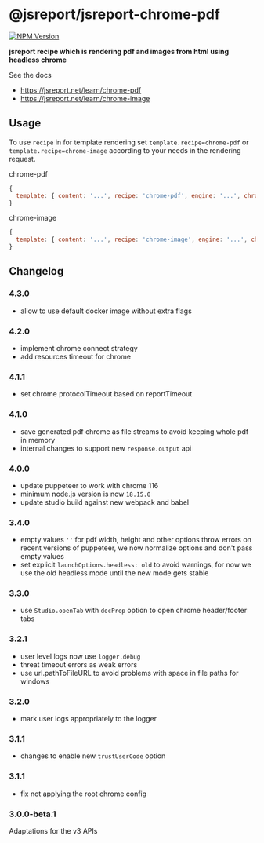 # @jsreport/jsreport-chrome-pdf
[![NPM Version](http://img.shields.io/npm/v/@jsreport/jsreport-chrome-pdf.svg?style=flat-square)](https://npmjs.com/package/@jsreport/jsreport-chrome-pdf)

**jsreport recipe which is rendering pdf and images from html using headless chrome**

See the docs

- https://jsreport.net/learn/chrome-pdf
- https://jsreport.net/learn/chrome-image

## Usage
To use `recipe` in for template rendering set `template.recipe=chrome-pdf` or `template.recipe=chrome-image` according to your needs in the rendering request.

chrome-pdf

```js
{
  template: { content: '...', recipe: 'chrome-pdf', engine: '...', chrome: { ... } }
}
```

chrome-image

```js
{
  template: { content: '...', recipe: 'chrome-image', engine: '...', chromeImage: { ... } }
}
```

## Changelog

### 4.3.0

- allow to use default docker image without extra flags

### 4.2.0

- implement chrome connect strategy
- add resources timeout for chrome

### 4.1.1

- set chrome protocolTimeout based on reportTimeout

### 4.1.0

- save generated pdf chrome as file streams to avoid keeping whole pdf in memory
- internal changes to support new `response.output` api

### 4.0.0

- update puppeteer to work with chrome 116
- minimum node.js version is now `18.15.0`
- update studio build against new webpack and babel

### 3.4.0

- empty values `''` for pdf width, height and other options throw errors on recent versions of puppeteer, we now normalize options and don't pass empty values
- set explicit `launchOptions.headless: old` to avoid warnings, for now we use the old headless mode until the new mode gets stable

### 3.3.0

- use `Studio.openTab` with `docProp` option to open chrome header/footer tabs

### 3.2.1

- user level logs now use `logger.debug`
- threat timeout errors as weak errors
- use url.pathToFileURL to avoid problems with space in file paths for windows

### 3.2.0

- mark user logs appropriately to the logger

### 3.1.1

- changes to enable new `trustUserCode` option

### 3.1.1

- fix not applying the root chrome config

### 3.0.0-beta.1

Adaptations for the v3 APIs
